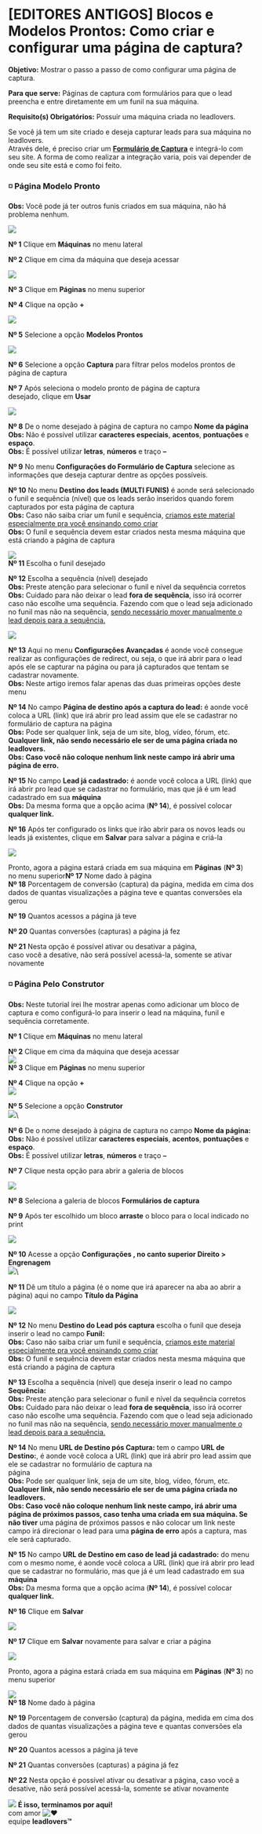 # \[EDITORES ANTIGOS] Blocos e Modelos Prontos: Como criar e configurar uma página de captura?

**Objetivo:** Mostrar o passo a passo de como configurar uma página de captura.

**Para que serve:** Páginas de captura com formulários para que o lead preencha e entre diretamente em um funil na sua máquina.

**Requisito(s) Obrigatórios:** Possuir uma máquina criada no leadlovers.

Se você já tem um site criado e deseja capturar leads para sua máquina no leadlovers.\
Através dele, é preciso criar um [**Formulário de Captura**](https://suporte.love/criar-formulario-estatico/) e integrá-lo com seu site. A forma de como realizar a integração varia, pois vai depender de onde seu site está e como foi feito.

### **◽ Página Modelo Pronto**

**Obs:** Você pode já ter outros funis criados em sua máquina, não há problema nenhum.

[![](https://legado.leadlovers.site/wp-content/uploads/2020/09/como-criar-e-configurar-uma-pgina-de-captura-\_-360036864574\_print1.png)](https://legado.leadlovers.site/wp-content/uploads/2020/09/como-criar-e-configurar-uma-pgina-de-captura-\_-360036864574\_print1.png)

**Nº 1** Clique em **Máquinas** no menu lateral

**Nº 2** Clique em cima da máquina que deseja acessar

[![](https://legado.leadlovers.site/wp-content/uploads/2020/09/como-criar-e-configurar-uma-pgina-de-captura-\_-360036864574\_print2-1.png)](https://legado.leadlovers.site/wp-content/uploads/2020/09/como-criar-e-configurar-uma-pgina-de-captura-\_-360036864574\_print2-1.png)

**Nº 3** Clique em **Páginas** no menu superior

**Nº 4** Clique na opção **+**

[![](https://legado.leadlovers.site/wp-content/uploads/2020/09/como-criar-e-configurar-uma-pgina-de-captura-\_-360036864574\_print3.png)](https://legado.leadlovers.site/wp-content/uploads/2020/09/como-criar-e-configurar-uma-pgina-de-captura-\_-360036864574\_print3.png)

**Nº 5** Selecione a opção **Modelos Prontos**

[![](https://legado.leadlovers.site/wp-content/uploads/2020/09/como-criar-e-configurar-uma-pgina-de-captura-\_-360036864574\_print\_5\_editado.png)](https://legado.leadlovers.site/wp-content/uploads/2020/09/como-criar-e-configurar-uma-pgina-de-captura-\_-360036864574\_print\_5\_editado.png)

**Nº 6** Selecione a opção **Captura** para filtrar pelos modelos prontos de página de captura

**Nº 7** Após seleciona o modelo pronto de página de captura\
desejado, clique em **Usar**

[![](https://legado.leadlovers.site/wp-content/uploads/2020/09/t1-41-1.png)](https://legado.leadlovers.site/wp-content/uploads/2020/09/t1-41-1.png)

**Nº 8** De o nome desejado à página de captura no campo **Nome da página**\
**Obs:** Não é possível utilizar **caracteres especiais**, **acentos**, **pontuações** e **espaço**.\
**Obs:** É possível utilizar **letras**, **números** e traço **–**

**Nº 9** No menu **Configurações do Formulário de Captura** selecione as informações que deseja capturar dentre as opções possíveis.

**Nº 10** No menu **Destino dos leads (MULTI FUNIS)** é aonde será selecionado o funil e sequência (nível) que os leads serão inseridos quando forem capturados por esta página de captura\
**Obs:** Caso não saiba criar um funil e sequência, [criamos este material especialmente pra você ensinando como criar](https://suporte.love/como-criar-um-funil-e-sequencia-de-e-mails/)\
**Obs:** O funil e sequência devem estar criados nesta mesma máquina que está criando a página de captura

[![](https://legado.leadlovers.site/wp-content/uploads/2020/09/t1-42.png)](https://legado.leadlovers.site/wp-content/uploads/2020/09/t1-42.png)\
**Nº 11** Escolha o funil desejado

**Nº 12** Escolha a sequência (nível) desejado\
**Obs:** Preste atenção para selecionar o funil e nível da sequência corretos\
**Obs:** Cuidado para não deixar o lead **fora de sequência**, isso irá ocorrer caso não escolhe uma sequência. Fazendo com que o lead seja adicionado no funil mas não na sequência, [sendo necessário mover manualmente o lead depois para a sequência.](https://suporte.love/lead-fora-de-sequencia/)

[![](https://legado.leadlovers.site/wp-content/uploads/2020/09/t1-43.png)](https://legado.leadlovers.site/wp-content/uploads/2020/09/t1-43.png)

**Nº 13** Aqui no menu **Configurações Avançadas** é aonde você consegue realizar as configurações de redirect, ou seja, o que irá abrir para o lead após ele se capturar na página ou para já capturados que tentam se cadastrar novamente.\
**Obs:** Neste artigo iremos falar apenas das duas primeiras opções deste menu

**Nº 14** No campo **Página de destino após a captura do lead:** é aonde você coloca a URL (link) que irá abrir pro lead assim que ele se cadastrar no formulário de captura na página\
**Obs:** Pode ser qualquer link, seja de um site, blog, vídeo, fórum, etc. **Qualquer link, não sendo necessário ele ser de uma página criada no leadlovers.**\
**Obs: Caso você não coloque nenhum link neste campo irá abrir uma página de erro.**

**Nº 15** No campo **Lead já cadastrado:** é aonde você coloca a URL (link) que irá abrir pro lead que se cadastrar no formulário, mas que já é um lead cadastrado em sua **máquina**\
**Obs:** Da mesma forma que a opção acima (**Nº 14**), é possível colocar **qualquer link.**

**Nº 16** Após ter configurado os links que irão abrir para os novos leads ou leads já existentes, clique em **Salvar** para salvar a página e criá-la

[![](https://legado.leadlovers.site/wp-content/uploads/2020/09/t1-44.png)](https://legado.leadlovers.site/wp-content/uploads/2020/09/t1-44.png)

Pronto, agora a página estará criada em sua máquina em **Páginas** (**Nº 3**)\
no menu superior**Nº 17** Nome dado à página\
**Nº 18** Porcentagem de conversão (captura) da página, medida em cima dos dados de quantas visualizações a página teve e quantas conversões ela gerou

**Nº 19** Quantos acessos a página já teve

**Nº 20** Quantas conversões (capturas) a página já fez

**Nº 21** Nesta opção é possível ativar ou desativar a página,\
caso você a desative, não será possível acessá-la, somente se ativar novamente

### **◽ Página Pelo Construtor**

**Obs:** Neste tutorial irei lhe mostrar apenas como adicionar um bloco de captura e como configurá-lo para inserir o lead na máquina, funil e sequência corretamente.

**Nº 1** Clique em **Máquinas** no menu lateral

**Nº 2** Clique em cima da máquina que deseja acessar\
[![](https://legado.leadlovers.site/wp-content/uploads/2020/09/t1-31.png)](https://legado.leadlovers.site/wp-content/uploads/2020/09/t1-31.png)\
**Nº 3** Clique em **Páginas** no menu superior

**Nº 4** Clique na opção **+**\
[![](https://legado.leadlovers.site/wp-content/uploads/2020/09/t1-32.png)](https://legado.leadlovers.site/wp-content/uploads/2020/09/t1-32.png)

**Nº 5** Selecione a opção **Construtor**\
[![](https://legado.leadlovers.site/wp-content/uploads/2020/09/t1-34.png)](https://legado.leadlovers.site/wp-content/uploads/2020/09/t1-34.png)\


**Nº 6** De o nome desejado à página de captura no campo **Nome da página:**\
**Obs:** Não é possível utilizar **caracteres especiais**, **acentos**, **pontuações** e **espaço**.\
**Obs:** É possível utilizar **letras**, **números** e traço **–**

**Nº 7** Clique nesta opção para abrir a galeria de blocos

[![](https://legado.leadlovers.site/wp-content/uploads/2020/09/t1-35.png)](https://legado.leadlovers.site/wp-content/uploads/2020/09/t1-35.png)

**Nº 8** Seleciona a galeria de blocos **Formulários de captura**

**Nº 9** Após ter escolhido um bloco **arraste** o bloco para o local indicado no print

[![](https://legado.leadlovers.site/wp-content/uploads/2020/09/t1-36.png)](https://legado.leadlovers.site/wp-content/uploads/2020/09/t1-36.png)

**Nº 10** Acesse a opção **Configurações , no canto superior Direito > Engrenagem**\
[![](https://legado.leadlovers.site/wp-content/uploads/2020/09/t1-40-1.png)](https://legado.leadlovers.site/wp-content/uploads/2020/09/t1-40-1.png)\


**Nº 11** Dê um título a página (é o nome que irá aparecer na aba ao abrir a página) aqui no campo **Título da Página**

[![](https://legado.leadlovers.site/wp-content/uploads/2020/09/t1-37.png)](https://legado.leadlovers.site/wp-content/uploads/2020/09/t1-37.png)

**Nº 12** No menu **Destino do Lead pós captura** escolha o funil que deseja inserir o lead no campo **Funil:**\
**Obs:** Caso não saiba criar um funil e sequência, [criamos este material especialmente pra você ensinando como criar](https://suporte.love/como-criar-um-funil-e-sequencia-de-e-mails/)\
**Obs:** O funil e sequência devem estar criados nesta mesma máquina que está criando a página de captura

**Nº 13** Escolha a sequência (nível) que deseja inserir o lead no campo **Sequência:**\
**Obs:** Preste atenção para selecionar o funil e nível da sequência corretos\
**Obs:** Cuidado para não deixar o lead **fora de sequência**, isso irá ocorrer caso não escolhe uma sequência. Fazendo com que o lead seja adicionado no funil mas não na sequência, [sendo necessário mover manualmente o lead depois para a sequência.](https://suporte.love/lead-fora-de-sequencia/)

**Nº 14** No menu **URL de Destino pós Captura:** tem o campo **URL de Destino:**, é aonde você coloca a URL (link) que irá abrir pro lead assim que ele se cadastrar no formulário de captura na\
página\
**Obs:** Pode ser qualquer link, seja de um site, blog, vídeo, fórum, etc. **Qualquer link, não sendo necessário ele ser de uma página criada no leadlovers.**\
**Obs: Caso você não coloque nenhum link neste campo, irá abrir uma página de próximos passos, caso tenha uma criada em sua máquina. Se não tiver** uma página de próximos passos e não colocar um link neste campo irá direcionar o lead para uma **página de erro** após a captura, mas ele será capturado.

**Nº 15** No campo **URL de Destino em caso de lead já cadastrado:** do menu com o mesmo nome, é aonde você coloca a URL (link) que irá abrir pro lead que se cadastrar no formulário, mas que já é um lead cadastrado em sua **máquina**\
**Obs:** Da mesma forma que a opção acima (**Nº 14**), é possível colocar **qualquer link.**

**Nº 16** Clique em **Salvar**

[![](https://legado.leadlovers.site/wp-content/uploads/2020/09/t1-38.png)](https://legado.leadlovers.site/wp-content/uploads/2020/09/t1-38.png)

**Nº 17** Clique em **Salvar** novamente para salvar e criar a página

[![](https://legado.leadlovers.site/wp-content/uploads/2020/09/t1-39.png)](https://legado.leadlovers.site/wp-content/uploads/2020/09/t1-39.png)

Pronto, agora a página estará criada em sua máquina em **Páginas** (**Nº 3**) no menu superior

[![](https://legado.leadlovers.site/wp-content/uploads/2020/09/t1-45.png)](https://legado.leadlovers.site/wp-content/uploads/2020/09/t1-45.png)\
**Nº 18** Nome dado à página

**Nº 19** Porcentagem de conversão (captura) da página, medida em cima dos dados de quantas visualizações a página teve e quantas conversões ela gerou

**Nº 20** Quantos acessos a página já teve

**Nº 21** Quantas conversões (capturas) a página já fez

**Nº 22** Nesta opção é possível ativar ou desativar a página, caso você a desative, não será possível acessá-la, somente se ativar novamente

![](https://legado.leadlovers.site/wp-content/uploads/2020/09/1f3c1.svg) **É isso, terminamos por aqui!**\
com amor ![❤](https://legado.leadlovers.site/wp-content/uploads/2020/09/2764.svg)\
equipe **leadlovers™**
